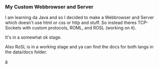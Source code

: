 ### My Custom Webbrowser and Server

I am learning da Java and so I decided to make a Webbrowser and Server which doesn't use html or css or http and stuff.
So instead theres TCP-Sockets with custom protocols, ROML, and ROSL (working on it).

It's in a somewhat ok stage.

Also RoSL is in a working stage and ya can find the docs for both langs in the data/docs folder.

[a](images/browser.png)
